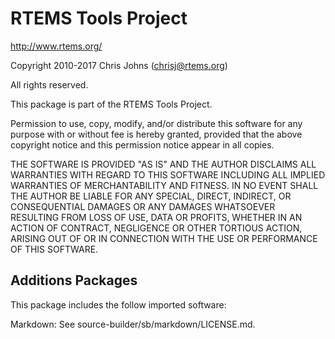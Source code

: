 RTEMS Tools Project
===================

http://www.rtems.org/

Copyright 2010-2017 Chris Johns (chrisj@rtems.org)

All rights reserved.

This package is part of the RTEMS Tools Project.

Permission to use, copy, modify, and/or distribute this software for any
purpose with or without fee is hereby granted, provided that the above
copyright notice and this permission notice appear in all copies.

THE SOFTWARE IS PROVIDED "AS IS" AND THE AUTHOR DISCLAIMS ALL WARRANTIES
WITH REGARD TO THIS SOFTWARE INCLUDING ALL IMPLIED WARRANTIES OF
MERCHANTABILITY AND FITNESS. IN NO EVENT SHALL THE AUTHOR BE LIABLE FOR
ANY SPECIAL, DIRECT, INDIRECT, OR CONSEQUENTIAL DAMAGES OR ANY DAMAGES
WHATSOEVER RESULTING FROM LOSS OF USE, DATA OR PROFITS, WHETHER IN AN
ACTION OF CONTRACT, NEGLIGENCE OR OTHER TORTIOUS ACTION, ARISING OUT OF
OR IN CONNECTION WITH THE USE OR PERFORMANCE OF THIS SOFTWARE.

Additions Packages
------------------

This package includes the follow imported software:

 Markdown: See source-builder/sb/markdown/LICENSE.md.
